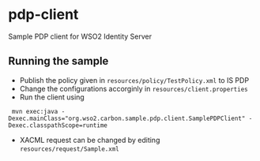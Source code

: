 # pdp-client
Sample PDP client for WSO2 Identity Server
## Running the sample
 * Publish the policy given in `resources/policy/TestPolicy.xml` to IS PDP
 * Change the configurations accorginly in `resources/client.properties`
 * Run the client using 
```mvn
 mvn exec:java -Dexec.mainClass="org.wso2.carbon.sample.pdp.client.SamplePDPClient" -Dexec.classpathScope=runtime
```
 * XACML request can be changed by editing `resources/request/Sample.xml`

